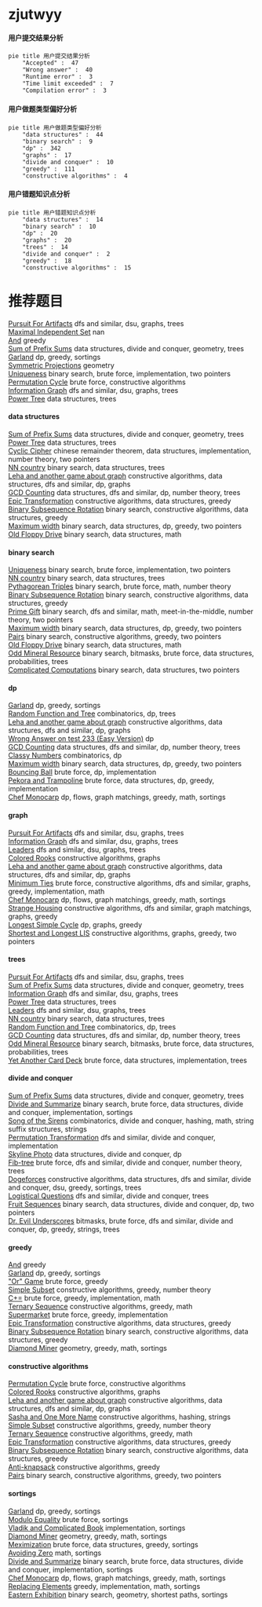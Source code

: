 # zjutwyy
<!-- tabs:start -->
#### **用户提交结果分析**

```mermaid
pie title 用户提交结果分析
    "Accepted" :  47
    "Wrong answer" :  40
    "Runtime error" :  3
    "Time limit exceeded" :  7
    "Compilation error" :  3
```
#### **用户做题类型偏好分析**

```mermaid
pie title 用户做题类型偏好分析
    "data structures" :  44
    "binary search" :  9
    "dp" :  342
    "graphs" :  17
    "divide and conquer" :  10
    "greedy" :  111
    "constructive algorithms" :  4
```
#### **用户错题知识点分析**

```mermaid
pie title 用户错题知识点分析
    "data structures" :  14
    "binary search" :  10
    "dp" :  20
    "graphs" :  20
    "trees" :  14
    "divide and conquer" :  2
    "greedy" :  18
    "constructive algorithms" :  15
```
<!-- tabs:end -->
# 推荐题目
[Pursuit For Artifacts](http://codeforces.com/problemset/problem/652/E)		dfs and similar,
                        dsu,
                        graphs,
                        trees		  
[Maximal Independent Set](https://codeforces.com/contest/1376/problem/B3)		nan		  
[And](http://codeforces.com/problemset/problem/1013/B)		greedy		  
[Sum of Prefix Sums](http://codeforces.com/problemset/problem/1303/G)		data structures,
                        divide and conquer,
                        geometry,
                        trees		  
[Garland](https://codeforces.com/contest/1287/problem/C)		dp,
                        greedy,
                        sortings		  
[Symmetric Projections](http://codeforces.com/problemset/problem/886/F)		geometry		  
[Uniqueness](http://codeforces.com/problemset/problem/1208/B)		binary search,
                        brute force,
                        implementation,
                        two pointers		  
[Permutation Cycle](http://codeforces.com/problemset/problem/932/C)		brute force,
                        constructive algorithms		  
[Information Graph](http://codeforces.com/problemset/problem/466/E)		dfs and similar,
                        dsu,
                        graphs,
                        trees		  
[Power Tree](http://codeforces.com/problemset/problem/607/D)		data structures,
                        trees		  
<!-- tabs:start -->
#### **data structures**
[Sum of Prefix Sums](http://codeforces.com/problemset/problem/1303/G)		data structures,
                        divide and conquer,
                        geometry,
                        trees		  
[Power Tree](http://codeforces.com/problemset/problem/607/D)		data structures,
                        trees		  
[Cyclic Cipher](http://codeforces.com/problemset/problem/722/F)		chinese remainder theorem,
                        data structures,
                        implementation,
                        number theory,
                        two pointers		  
[NN country](http://codeforces.com/problemset/problem/983/E)		binary search,
                        data structures,
                        trees		  
[Leha and another game about graph](https://codeforces.com/contest/841/problem/D)		constructive algorithms,
                        data structures,
                        dfs and similar,
                        dp,
                        graphs		  
[GCD Counting](http://codeforces.com/problemset/problem/1101/D)		data structures,
                        dfs and similar,
                        dp,
                        number theory,
                        trees		  
[Epic Transformation](http://codeforces.com/problemset/problem/1506/D)		constructive algorithms,
                        data structures,
                        greedy		  
[Binary Subsequence Rotation](http://codeforces.com/problemset/problem/1370/E)		binary search,
                        constructive algorithms,
                        data structures,
                        greedy		  
[Maximum width](http://codeforces.com/problemset/problem/1492/C)		binary search,
                        data structures,
                        dp,
                        greedy,
                        two pointers		  
[Old Floppy Drive](http://codeforces.com/problemset/problem/1490/G)		binary search,
                        data structures,
                        math		  
#### **binary search**
[Uniqueness](http://codeforces.com/problemset/problem/1208/B)		binary search,
                        brute force,
                        implementation,
                        two pointers		  
[NN country](http://codeforces.com/problemset/problem/983/E)		binary search,
                        data structures,
                        trees		  
[Pythagorean Triples](http://codeforces.com/problemset/problem/1487/D)		binary search,
                        brute force,
                        math,
                        number theory		  
[Binary Subsequence Rotation](http://codeforces.com/problemset/problem/1370/E)		binary search,
                        constructive algorithms,
                        data structures,
                        greedy		  
[Prime Gift](http://codeforces.com/problemset/problem/912/E)		binary search,
                        dfs and similar,
                        math,
                        meet-in-the-middle,
                        number theory,
                        two pointers		  
[Maximum width](http://codeforces.com/problemset/problem/1492/C)		binary search,
                        data structures,
                        dp,
                        greedy,
                        two pointers		  
[Pairs](http://codeforces.com/problemset/problem/1463/D)		binary search,
                        constructive algorithms,
                        greedy,
                        two pointers		  
[Old Floppy Drive](http://codeforces.com/problemset/problem/1490/G)		binary search,
                        data structures,
                        math		  
[Odd Mineral Resource](http://codeforces.com/problemset/problem/1479/D)		binary search,
                        bitmasks,
                        brute force,
                        data structures,
                        probabilities,
                        trees		  
[Complicated Computations](http://codeforces.com/problemset/problem/1436/E)		binary search,
                        data structures,
                        two pointers		  
#### **dp**
[Garland](https://codeforces.com/contest/1287/problem/C)		dp,
                        greedy,
                        sortings		  
[Random Function and Tree](http://codeforces.com/problemset/problem/482/D)		combinatorics,
                        dp,
                        trees		  
[Leha and another game about graph](https://codeforces.com/contest/841/problem/D)		constructive algorithms,
                        data structures,
                        dfs and similar,
                        dp,
                        graphs		  
[Wrong Answer on test 233 (Easy Version)](https://codeforces.com/contest/1261/problem/D1)		dp		  
[GCD Counting](http://codeforces.com/problemset/problem/1101/D)		data structures,
                        dfs and similar,
                        dp,
                        number theory,
                        trees		  
[Classy Numbers](http://codeforces.com/problemset/problem/1036/C)		combinatorics,
                        dp		  
[Maximum width](http://codeforces.com/problemset/problem/1492/C)		binary search,
                        data structures,
                        dp,
                        greedy,
                        two pointers		  
[Bouncing Ball](https://codeforces.com/contest/1457/problem/C)		brute force,
                        dp,
                        implementation		  
[Pekora and Trampoline](http://codeforces.com/problemset/problem/1491/C)		brute force,
                        data structures,
                        dp,
                        greedy,
                        implementation		  
[Chef Monocarp](http://codeforces.com/problemset/problem/1437/C)		dp,
                        flows,
                        graph matchings,
                        greedy,
                        math,
                        sortings		  
#### **graph**
[Pursuit For Artifacts](http://codeforces.com/problemset/problem/652/E)		dfs and similar,
                        dsu,
                        graphs,
                        trees		  
[Information Graph](http://codeforces.com/problemset/problem/466/E)		dfs and similar,
                        dsu,
                        graphs,
                        trees		  
[Leaders](http://codeforces.com/problemset/problem/97/E)		dfs and similar,
                        dsu,
                        graphs,
                        trees		  
[Colored Rooks](http://codeforces.com/problemset/problem/1068/C)		constructive algorithms,
                        graphs		  
[Leha and another game about graph](https://codeforces.com/contest/841/problem/D)		constructive algorithms,
                        data structures,
                        dfs and similar,
                        dp,
                        graphs		  
[Minimum Ties](http://codeforces.com/problemset/problem/1487/C)		brute force,
                        constructive algorithms,
                        dfs and similar,
                        graphs,
                        greedy,
                        implementation,
                        math		  
[Chef Monocarp](http://codeforces.com/problemset/problem/1437/C)		dp,
                        flows,
                        graph matchings,
                        greedy,
                        math,
                        sortings		  
[Strange Housing](http://codeforces.com/problemset/problem/1470/D)		constructive algorithms,
                        dfs and similar,
                        graph matchings,
                        graphs,
                        greedy		  
[Longest Simple Cycle](http://codeforces.com/problemset/problem/1476/C)		dp,
                        graphs,
                        greedy		  
[Shortest and Longest LIS](http://codeforces.com/problemset/problem/1304/D)		constructive algorithms,
                        graphs,
                        greedy,
                        two pointers		  
#### **trees**
[Pursuit For Artifacts](http://codeforces.com/problemset/problem/652/E)		dfs and similar,
                        dsu,
                        graphs,
                        trees		  
[Sum of Prefix Sums](http://codeforces.com/problemset/problem/1303/G)		data structures,
                        divide and conquer,
                        geometry,
                        trees		  
[Information Graph](http://codeforces.com/problemset/problem/466/E)		dfs and similar,
                        dsu,
                        graphs,
                        trees		  
[Power Tree](http://codeforces.com/problemset/problem/607/D)		data structures,
                        trees		  
[Leaders](http://codeforces.com/problemset/problem/97/E)		dfs and similar,
                        dsu,
                        graphs,
                        trees		  
[NN country](http://codeforces.com/problemset/problem/983/E)		binary search,
                        data structures,
                        trees		  
[Random Function and Tree](http://codeforces.com/problemset/problem/482/D)		combinatorics,
                        dp,
                        trees		  
[GCD Counting](http://codeforces.com/problemset/problem/1101/D)		data structures,
                        dfs and similar,
                        dp,
                        number theory,
                        trees		  
[Odd Mineral Resource](http://codeforces.com/problemset/problem/1479/D)		binary search,
                        bitmasks,
                        brute force,
                        data structures,
                        probabilities,
                        trees		  
[Yet Another Card Deck](http://codeforces.com/problemset/problem/1511/C)		brute force,
                        data structures,
                        implementation,
                        trees		  
#### **divide and conquer**
[Sum of Prefix Sums](http://codeforces.com/problemset/problem/1303/G)		data structures,
                        divide and conquer,
                        geometry,
                        trees		  
[Divide and Summarize](http://codeforces.com/problemset/problem/1461/D)		binary search,
                        brute force,
                        data structures,
                        divide and conquer,
                        implementation,
                        sortings		  
[Song of the Sirens](http://codeforces.com/problemset/problem/1466/G)		combinatorics,
                        divide and conquer,
                        hashing,
                        math,
                        string suffix structures,
                        strings		  
[Permutation Transformation](http://codeforces.com/problemset/problem/1490/D)		dfs and similar,
                        divide and conquer,
                        implementation		  
[Skyline Photo](https://codeforces.com/contest/1483/problem/C)		data structures,
                        divide and conquer,
                        dp		  
[Fib-tree](http://codeforces.com/problemset/problem/1491/E)		brute force,
                        dfs and similar,
                        divide and conquer,
                        number theory,
                        trees		  
[Dogeforces](http://codeforces.com/problemset/problem/1494/D)		constructive algorithms,
                        data structures,
                        dfs and similar,
                        divide and conquer,
                        dsu,
                        greedy,
                        sortings,
                        trees		  
[Logistical Questions](http://codeforces.com/problemset/problem/566/C)		dfs and similar,
                        divide and conquer,
                        trees		  
[Fruit Sequences](http://codeforces.com/problemset/problem/1428/F)		binary search,
                        data structures,
                        divide and conquer,
                        dp,
                        two pointers		  
[Dr. Evil Underscores](http://codeforces.com/problemset/problem/1285/D)		bitmasks,
                        brute force,
                        dfs and similar,
                        divide and conquer,
                        dp,
                        greedy,
                        strings,
                        trees		  
#### **greedy**
[And](http://codeforces.com/problemset/problem/1013/B)		greedy		  
[Garland](https://codeforces.com/contest/1287/problem/C)		dp,
                        greedy,
                        sortings		  
["Or" Game](http://codeforces.com/problemset/problem/578/B)		brute force,
                        greedy		  
[Simple Subset](http://codeforces.com/problemset/problem/665/D)		constructive algorithms,
                        greedy,
                        number theory		  
[C+=](http://codeforces.com/problemset/problem/1368/A)		brute force,
                        greedy,
                        implementation,
                        math		  
[Ternary Sequence](http://codeforces.com/problemset/problem/1401/B)		constructive algorithms,
                        greedy,
                        math		  
[Supermarket](http://codeforces.com/problemset/problem/919/A)		brute force,
                        greedy,
                        implementation		  
[Epic Transformation](http://codeforces.com/problemset/problem/1506/D)		constructive algorithms,
                        data structures,
                        greedy		  
[Binary Subsequence Rotation](http://codeforces.com/problemset/problem/1370/E)		binary search,
                        constructive algorithms,
                        data structures,
                        greedy		  
[Diamond Miner](http://codeforces.com/problemset/problem/1495/A)		geometry,
                        greedy,
                        math,
                        sortings		  
#### **constructive algorithms**
[Permutation Cycle](http://codeforces.com/problemset/problem/932/C)		brute force,
                        constructive algorithms		  
[Colored Rooks](http://codeforces.com/problemset/problem/1068/C)		constructive algorithms,
                        graphs		  
[Leha and another game about graph](https://codeforces.com/contest/841/problem/D)		constructive algorithms,
                        data structures,
                        dfs and similar,
                        dp,
                        graphs		  
[Sasha and One More Name](https://codeforces.com/contest/1113/problem/D)		constructive algorithms,
                        hashing,
                        strings		  
[Simple Subset](http://codeforces.com/problemset/problem/665/D)		constructive algorithms,
                        greedy,
                        number theory		  
[Ternary Sequence](http://codeforces.com/problemset/problem/1401/B)		constructive algorithms,
                        greedy,
                        math		  
[Epic Transformation](http://codeforces.com/problemset/problem/1506/D)		constructive algorithms,
                        data structures,
                        greedy		  
[Binary Subsequence Rotation](http://codeforces.com/problemset/problem/1370/E)		binary search,
                        constructive algorithms,
                        data structures,
                        greedy		  
[Anti-knapsack](http://codeforces.com/problemset/problem/1493/A)		constructive algorithms,
                        greedy		  
[Pairs](http://codeforces.com/problemset/problem/1463/D)		binary search,
                        constructive algorithms,
                        greedy,
                        two pointers		  
#### **sortings**
[Garland](https://codeforces.com/contest/1287/problem/C)		dp,
                        greedy,
                        sortings		  
[Modulo Equality](http://codeforces.com/problemset/problem/1269/B)		brute force,
                        sortings		  
[Vladik and Complicated Book](http://codeforces.com/problemset/problem/811/B)		implementation,
                        sortings		  
[Diamond Miner](http://codeforces.com/problemset/problem/1495/A)		geometry,
                        greedy,
                        math,
                        sortings		  
[Meximization](http://codeforces.com/problemset/problem/1497/A)		brute force,
                        data structures,
                        greedy,
                        sortings		  
[Avoiding Zero](http://codeforces.com/problemset/problem/1427/A)		math,
                        sortings		  
[Divide and Summarize](http://codeforces.com/problemset/problem/1461/D)		binary search,
                        brute force,
                        data structures,
                        divide and conquer,
                        implementation,
                        sortings		  
[Chef Monocarp](http://codeforces.com/problemset/problem/1437/C)		dp,
                        flows,
                        graph matchings,
                        greedy,
                        math,
                        sortings		  
[Replacing Elements](http://codeforces.com/problemset/problem/1473/A)		greedy,
                        implementation,
                        math,
                        sortings		  
[Eastern Exhibition](http://codeforces.com/problemset/problem/1486/B)		binary search,
                        geometry,
                        shortest paths,
                        sortings		  
<!-- tabs:end -->
